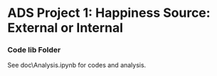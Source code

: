 # ADS Project 1: Happiness Source: External or Internal  
### Code lib Folder

See doc\Analysis.ipynb for codes and analysis.

